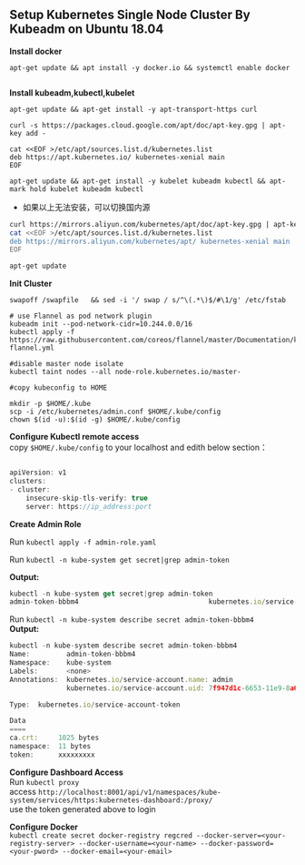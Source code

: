 ## Setup Kubernetes Single Node Cluster By Kubeadm on Ubuntu 18.04

**Install docker**  
```
apt-get update && apt install -y docker.io && systemctl enable docker
   
   ```
    
**Install kubeadm,kubectl,kubelet**  
```
apt-get update && apt-get install -y apt-transport-https curl 

curl -s https://packages.cloud.google.com/apt/doc/apt-key.gpg | apt-key add - 

cat <<EOF >/etc/apt/sources.list.d/kubernetes.list
deb https://apt.kubernetes.io/ kubernetes-xenial main
EOF

apt-get update && apt-get install -y kubelet kubeadm kubectl && apt-mark hold kubelet kubeadm kubectl 
```  
* 如果以上无法安装，可以切换国内源  
```bash
curl https://mirrors.aliyun.com/kubernetes/apt/doc/apt-key.gpg | apt-key add - 
cat <<EOF >/etc/apt/sources.list.d/kubernetes.list
deb https://mirrors.aliyun.com/kubernetes/apt/ kubernetes-xenial main
EOF

apt-get update
```
**Init Cluster**  
```
swapoff /swapfile   && sed -i '/ swap / s/^\(.*\)$/#\1/g' /etc/fstab

# use Flannel as pod network plugin
kubeadm init --pod-network-cidr=10.244.0.0/16  
kubectl apply -f https://raw.githubusercontent.com/coreos/flannel/master/Documentation/kube-flannel.yml

#disable master node isolate
kubectl taint nodes --all node-role.kubernetes.io/master-   

#copy kubeconfig to HOME

mkdir -p $HOME/.kube
scp -i /etc/kubernetes/admin.conf $HOME/.kube/config
chown $(id -u):$(id -g) $HOME/.kube/config

```
**Configure Kubectl remote access**   
copy `$HOME/.kube/config` to your localhost and edith below section：
 
```javascript

apiVersion: v1
clusters:
- cluster:
    insecure-skip-tls-verify: true
    server: https://ip_address:port

```

**Create Admin Role**  

Run `kubectl apply -f admin-role.yaml`  

Run `kubectl -n kube-system get secret|grep admin-token `  

****Output:****
```javascript
kubectl -n kube-system get secret|grep admin-token
admin-token-bbbm4                                kubernetes.io/service-account-token   3      35m
```  

Run `kubectl -n kube-system describe secret admin-token-bbbm4`  
****Output:****
```javascript
kubectl -n kube-system describe secret admin-token-bbbm4
Name:         admin-token-bbbm4
Namespace:    kube-system
Labels:       <none>
Annotations:  kubernetes.io/service-account.name: admin
              kubernetes.io/service-account.uid: 7f947d1c-6653-11e9-8a08-00163e0c006c

Type:  kubernetes.io/service-account-token

Data
====
ca.crt:     1025 bytes
namespace:  11 bytes
token:      xxxxxxxxx
```

**Configure Dashboard Access**  
Run `kubectl proxy`  
access `http://localhost:8001/api/v1/namespaces/kube-system/services/https:kubernetes-dashboard:/proxy/`  
use the token generated above to login

**Configure Docker**  
`kubectl create secret docker-registry regcred --docker-server=<your-registry-server> --docker-username=<your-name> --docker-password=<your-pword> --docker-email=<your-email>`